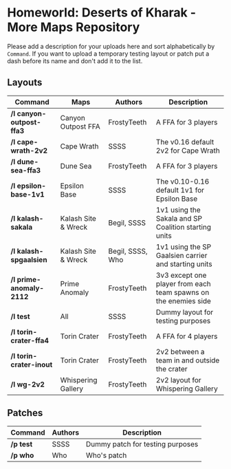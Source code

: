 # Homeworld: Deserts of Kharak - More Maps Repository
Please add a description for your uploads here and sort alphabetically by `Command`.
If you want to upload a temporary testing layout or patch put a dash before its name and don't add it to the list.

## Layouts

| Command | Maps | Authors | Description
| ------- | ---- | ------- | -----------
| **/l canyon-outpost-ffa3** | Canyon Outpost FFA | FrostyTeeth | A FFA for 3 players
| **/l cape-wrath-2v2** | Cape Wrath | SSSS | The v0.16 default 2v2 for Cape Wrath
| **/l dune-sea-ffa3** | Dune Sea | FrostyTeeth | A FFA for 3 players
| **/l epsilon-base-1v1** | Epsilon Base | SSSS | The v0.10-0.16 default 1v1 for Epsilon Base
| **/l kalash-sakala** | Kalash Site & Wreck | Begil, SSSS | 1v1 using the Sakala and SP Coalition starting units
| **/l kalash-spgaalsien** | Kalash Site & Wreck | Begil, SSSS, Who | 1v1 using the SP Gaalsien carrier and starting units
| **/l prime-anomaly-2112** | Prime Anomaly | FrostyTeeth | 3v3 except one player from each team spawns on the enemies side
| **/l test** | All | SSSS | Dummy layout for testing purposes
| **/l torin-crater-ffa4** | Torin Crater | FrostyTeeth | A FFA for 4 players
| **/l torin-crater-inout** | Torin Crater | FrostyTeeth | 2v2 between a team in and outside the crater
| **/l wg-2v2** | Whispering Gallery | FrostyTeeth | 2v2 layout for Whispering Gallery

## Patches
| Command | Authors | Description
| ------- | ------- | -----------
| **/p test** | SSSS | Dummy patch for testing purposes
| **/p who** | Who | Who's patch
